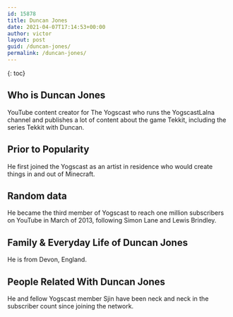 ```yaml
---
id: 15878
title: Duncan Jones
date: 2021-04-07T17:14:53+00:00
author: victor
layout: post
guid: /duncan-jones/
permalink: /duncan-jones/
---
```



{: toc}


## Who is Duncan Jones



YouTube content creator for The Yogscast who runs the YogscastLalna channel and publishes a lot of content about the game Tekkit, including the series Tekkit with Duncan.

                
                
                
## Prior to Popularity



He first joined the Yogscast as an artist in residence who would create things in and out of Minecraft.

                
                
                
## Random data



He became the third member of Yogscast to reach one million subscribers on YouTube in March of 2013, following Simon Lane and Lewis Brindley. 

                
                
                
## Family & Everyday Life of Duncan Jones



He is from Devon, England.

                
                
                
## People Related With Duncan Jones



He and fellow Yogscast member Sjin have been neck and neck in the subscriber count since joining the network.

                
              
            
          
          
          